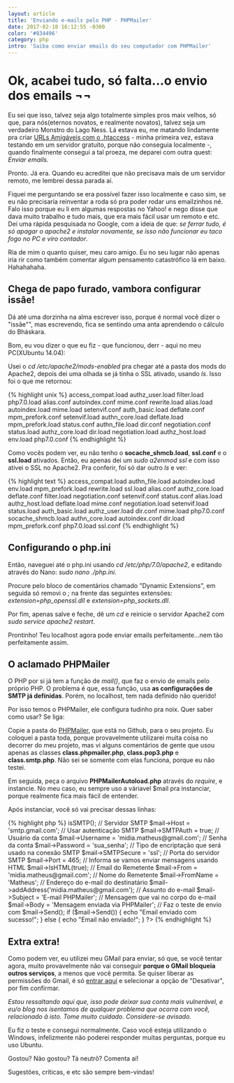 ```yaml
---
layout: article
title: 'Enviando e-mails pelo PHP - PHPMailer'
date: 2017-02-10 16:12:55 -0300
color: '#834496'
category: php
intro: 'Saiba como enviar emails do seu computador com PHPMailer'
---
```


# Ok, acabei tudo, só falta...o envio dos emails ¬¬
Eu sei que isso, talvez seja algo totalmente simples pros maix velhos, só que, para nós(eternos novatos, e realmente novatos), talvez seja um verdadeiro Monstro do Lago Ness.
Lá estava eu, me matando lindamente pra criar [URLs Amigáveis com o .htaccess]() - minha primeira vez, estava testando em um servidor gratuito, porque não conseguia localmente -, quando finalmente consegui a tal proeza, me deparei com outra quest:
*Enviar emails.*

Pronto. Já era. Quando eu acreditei que não precisava mais de um servidor remoto, me lembrei dessa parada aí.

Fiquei me perguntando se era possível fazer isso localmente e caso sim, se eu não precisaria reinventar a roda só pra poder rodar uns emailzinhos né.
Falo isso porque eu li em algumas respostas no Yahoo! e nego disse que dava muito trabalho e tudo mais, que era mais fácil usar um remoto e etc.
Dei uma rápida pesquisada no Google, com a ideia de que: *se ferrar tudo, é só apagar o apache2 e instalar novamente, se isso não funcionar eu taco fogo no PC e viro contador*.


Ria de mim o quanto quiser, meu caro amigo. Eu no seu lugar não apenas iria rir como também comentar algum pensamento catastrófico lá em baixo. Hahahahaha.

## Chega de papo furado, vambora configurar issâe!
Dá até uma dorzinha na alma escrever isso, porque é normal você dizer o "issâe"", mas escrevendo, fica se sentindo uma anta aprendendo o cálculo do Bháskara.

Bom, eu vou dizer o que eu fiz - que funcionou, derr - aqui no meu PC(XUbuntu 14.04):

Usei o *cd /etc/apache2/mods-enabled* pra chegar até a pasta dos mods do Apache2, depois dei uma olhada se já tinha o SSL ativado, usando *ls*.
Isso foi o que me retornou:

{% highlight unix %}
	access_compat.load  authz_user.load  filter.load       php7.0.load
	alias.conf          autoindex.conf   mime.conf         rewrite.load
	alias.load          autoindex.load   mime.load         setenvif.conf
	auth_basic.load     deflate.conf     mpm_prefork.conf  setenvif.load
	authn_core.load     deflate.load     mpm_prefork.load  status.conf
	authn_file.load     dir.conf         negotiation.conf  status.load
	authz_core.load     dir.load         negotiation.load
	authz_host.load     env.load         php7.0.conf
{% endhighlight %}

Como vocês podem ver, eu não tenho o **socache_shmcb.load**, **ssl.conf** e o **ssl.load** ativados. 
Então, eu apenas dei um *sudo a2enmod ssl* e com isso ativei o SSL no Apache2. Pra conferir, foi só dar outro *ls* e ver:

{% highlight text %}
	access_compat.load  authn_file.load  autoindex.load  env.load          mpm_prefork.load  rewrite.load        ssl.load
	alias.conf          authz_core.load  deflate.conf    filter.load       negotiation.conf  setenvif.conf       status.conf
	alias.load          authz_host.load  deflate.load    mime.conf         negotiation.load  setenvif.load       status.load
	auth_basic.load     authz_user.load  dir.conf        mime.load         php7.0.conf       socache_shmcb.load
	authn_core.load     autoindex.conf   dir.load        mpm_prefork.conf  php7.0.load       ssl.conf
{% endhighlight %}

## Configurando o php.ini
Então, naveguei até o php.ini usando *cd /etc/php/7.0/apache2*, e editando através do Nano: *sudo nano ./php.ini*.

Procure pelo bloco de comentários chamado "Dynamic Extensions", em seguida só removi o *;* na frente das seguintes extensões: *extension=php_openssl.dll* e *extension=php_sockets.dll*.

Por fim, apenas salve e feche, dê um *cd* e reinicie o servidor Apache2 com *sudo service apache2 restart*.

Prontinho! Teu localhost agora pode enviar emails perfeitamente...nem tão perfeitamente assim.

## O aclamado PHPMailer
O PHP por si já tem a função de *mail()*, que faz o envio de emails pelo próprio PHP. O problema é que, essa função, usa **as configurações de SMTP já definidas**. Porém, no localhost, tem nada definido não querido!

Por isso temos o PHPMailer, ele configura tudinho pra noix. Quer saber como usar? Se liga:

Copie a pasta do [PHPMailer](), que está no Github, para o seu projeto. Eu coloquei a pasta toda, porque provavelmente utilizarei muita coisa no decorrer do meu projeto, mas vi alguns comentários de gente que usou apenas as classes **class.phpmailer.php**, **class.pop3.php** e **class.smtp.php**. Não sei se somente com elas funciona, porque eu não testei.

Em seguida, peça o arquivo **PHPMailerAutoload.php** através do *require*, e instancie.
No meu caso, eu sempre uso a váriavel $mail pra instanciar, porque realmente fica mais fácil de entender.

Após instanciar, você só vai precisar dessas linhas:

{% highlight php %}
	<?php
		// Instancia o PHPMailer
		$mail = new PHPMailer;
		// Configura para envio de e-mails usando SMTP
		$mail->isSMTP(); 
		// Servidor SMTP
		$mail->Host = 'smtp.gmail.com';
		// Usar autenticação SMTP 
		$mail->SMTPAuth = true; 
		// Usuário da conta
		$mail->Username = 'midia.matheus@gmail.com';
		// Senha da conta 
		$mail->Password = 'sua_senha';
		// Tipo de encriptação que será usado na conexão SMTP 
		$mail->SMTPSecure = 'ssl';
		// Porta do servidor SMTP 
		$mail->Port = 465; 
		// Informa se vamos enviar mensagens usando HTML
		$mail->IsHTML(true); 
		// Email do Remetente
		$mail->From = 'midia.matheus@gmail.com';
		// Nome do Remetente 
		$mail->FromName = 'Matheus'; 
		// Endereço do e-mail do destinatário
		$mail->addAddress('midia.matheus@gmail.com');
		// Assunto do e-mail 
		$mail->Subject = 'E-mail PHPMailer'; 
		// Mensagem que vai no corpo do e-mail
		$mail->Body = 'Mensagem enviada via PHPMailer';
		// Faz o teste de envio com $mail->Send();
		if ($mail->Send()) {
			echo "Email enviado com sucesso!";
		} else {
			echo "Email não enviado!";
		}
	?> 
{% endhighlight %}

## Extra extra!
Como podem ver, eu utilizei meu GMail para enviar, só que, se você tentar agora, muito provavelmente não vai conseguir **porque o GMail bloqueia outros serviços**, a menos que você permita.
Se quiser liberar as permissões do Gmail, é só [entrar aqui](http://www.google.com.br/settings/security/lesssecureapps) e selecionar a opção de "Desativar", por fim confirmar.

_Estou ressaltando aqui que, isso pode deixar sua conta mais vulnerável, e eu/o blog nos isentamos de qualquer problema que ocorra com você, relacionado à isto. Tome muito cuidado. Considere-se avisado._

Eu fiz o teste e consegui normalmente. Caso você esteja utilizando o Windows, infelizmente não poderei responder muitas perguntas, porque eu uso Ubuntu.

Gostou? Não gostou? Tá neutrô? Comenta aí!

Sugestões, críticas, e etc são sempre bem-vindas!